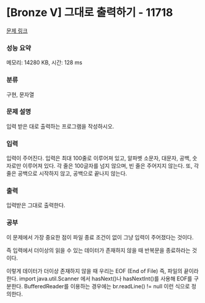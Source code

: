 # [Bronze V] 그대로 출력하기 - 11718 

[문제 링크](https://www.acmicpc.net/problem/11718) 

### 성능 요약

메모리: 14280 KB, 시간: 128 ms

### 분류

구현, 문자열

### 문제 설명

<p>입력 받은 대로 출력하는 프로그램을 작성하시오.</p>

### 입력 

 <p>입력이 주어진다. 입력은 최대 100줄로 이루어져 있고, 알파벳 소문자, 대문자, 공백, 숫자로만 이루어져 있다. 각 줄은 100글자를 넘지 않으며, 빈 줄은 주어지지 않는다. 또, 각 줄은 공백으로 시작하지 않고, 공백으로 끝나지 않는다.</p>

### 출력 

 <p>입력받은 그대로 출력한다.</p>

### 공부

 <p>이 문제에서 가장 중요한 점이 파일 종료 조건이 없이 그냥 입력이 주어졌다는 것이다.

즉 입력에서 더이상의 읽을 수 있는 데이터가 존재하지 않을 때 반복문을 종료하라는 것이다.

 

이렇게 데이터가 더이상 존재하지 않을 때 우리는 EOF (End of File) 즉, 파일의 끝이라 한다. 
 import java.util.Scanner 에서 hasNext()나 hasNextInt()를 사용해 EOF를 구분한다. BufferedReader를 이용하는 경우에는 br.readLine() != null 이런 식으로 정의한다.</p>
